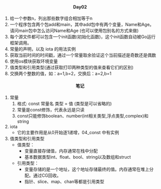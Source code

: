 #### <center>Day02</center>

1. 给一个参数n，列出那些数字组合相加等于n
2. 一个程序包含两个包add和main，其中add包中有两个变量，Name和Age。请问main包中怎么访问Name和Age (也可以使用包别名的方式来做)
3. 每个源文件都可以包含一个init函数(初始化函数)，这个init函数自动被Go运行框架调用。
4. 常量的声明，以及 iota 的用法实例
5. 获取当前时间的时间戳，通过一个常量取余验证这个当前描述是奇数还是偶数
6. 使用os模块获取环境变量
7. 值类型和引用类型(通过获取打印两种类型的值来查看它们的区别)
8. 交换两个整数的值，如：a=1,b=2，交换后：a=2,b=1
#### <center>笔记</center>
1. 常量
   1. 格式: const 常量名 类型 = 值 (类型是可以省略的)
   2. 常量是const修饰，代表永远是只读
   3. const只能修饰boolean、number(int相关类型,浮点类型,complex)和string
2. iota
    * 它的主要作用是从0开始逐1递增，04_const 中有实例
3. 值类型和引用类型
    * 值类型：
      * 变量直接存储值，内存通常在栈中分配
      * 基本数据类型int、float、bool、string以及数组和struct
    * 引用类型：
      * 变量存储的是一个地址，这个地址存储最终的值。内存通常在堆上分配。通过CG回收。
      * 指针、slice、map、chan等都是引用类型
